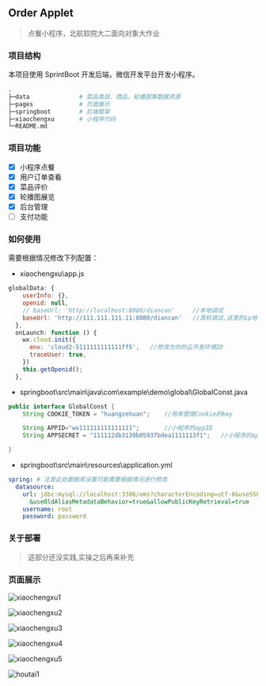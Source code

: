 ## Order Applet

> 点餐小程序，北航软院大二面向对象大作业

### 项目结构

本项目使用 SprintBoot 开发后端，微信开发平台开发小程序。

```python
.
├─data              # 菜品类目、商品、轮播图等数据资源
├─pages             # 页面展示
├─springboot        # 后端框架
├─xiaochengxu       # 小程序代码
└─README.md
```

### 项目功能

- [x] 小程序点餐
- [x] 用户订单查看
- [x] 菜品评价
- [x] 轮播图展览
- [x] 后台管理
- [ ] 支付功能

### 如何使用

需要根据情况修改下列配置：

- xiaochengxu\app.js

```js
globalData: {
    userInfo: {},
    openid: null,
    // baseUrl: 'http://localhost:8080/diancan'     //本地调试
    baseUrl: 'http://111.111.111.11:8080/diancan'   //真机调试,这里的ip地址需要修改为你服务器的IP
  },
  onLaunch: function () {
    wx.cloud.init({
      env: 'cloud2-5111111111111ff5',   //修改为你的云开发环境ID
      traceUser: true,
    })
    this.getOpenid();
  },
```

- springboot\src\main\java\com\example\demo\global\GlobalConst.java

```java
public interface GlobalConst {
    String COOKIE_TOKEN = "huangzehuan";    //用来管理Cookie的key

    String APPID="wx111111111111111";       //小程序的appID
    String APPSECRET = "111112db3139b05937bdea1111113f1";   //小程序的appsecret，记得换成你自己的

}
```

- springboot\src\main\resources\application.yml

```yml
spring: # 注意此处数据库设置可能需要根据情况进行修改
  datasource:
    url: jdbc:mysql://localhost:3306/oms?characterEncoding=utf-8&useSSL=false&serverTimeZone=UTC
      &useOldAliasMetadataBehavior=true&allowPublicKeyRetrieval=true
    username: root
    password: password
```

### 关于部署

> 这部分还没实践,实操之后再来补充

### 页面展示

![xiaochengxu1](pages/1.jpg)

![xiaochengxu2](pages/2.jpg)

![xiaochengxu3](pages/4.jpg)

![xiaochengxu4](pages/5.jpg)

![xiaochengxu5](pages/6.jpg)

![houtai1](pages/7.jpg)
